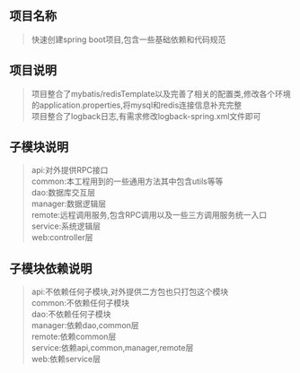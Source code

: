 ## 项目名称
> 快速创建spring boot项目,包含一些基础依赖和代码规范

## 项目说明
> 项目整合了mybatis/redisTemplate以及完善了相关的配置类,修改各个环境的application.properties,将mysql和redis连接信息补充完整<br/>
> 项目整合了logback日志,有需求修改logback-spring.xml文件即可

## 子模块说明
> api:对外提供RPC接口<br/>
> common:本工程用到的一些通用方法其中包含utils等等<br/>
> dao:数据库交互层<br/>
> manager:数据逻辑层<br/>
> remote:远程调用服务,包含RPC调用以及一些三方调用服务统一入口<br/>
> service:系统逻辑层<br/>
> web:controller层<br/>

## 子模块依赖说明
> api:不依赖任何子模块,对外提供二方包也只打包这个模块<br/>
> common:不依赖任何子模块<br/>
> dao:不依赖任何子模块<br/>
> manager:依赖dao,common层<br/>
> remote:依赖common层<br/>
> service:依赖api,common,manager,remote层<br/>
> web:依赖service层<br/>


